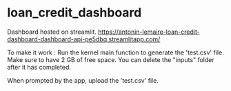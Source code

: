 # loan_credit_dashboard
Dashboard hosted on streamlit.
https://antonin-lemaire-loan-credit-dashboard-dashboard-api-pe5dbq.streamlitapp.com/

To make it work :
Run the kernel main function to generate the 'test.csv' file. 
Make sure to have 2 GB of free space.
You can delete the "inputs" folder after it has completed.

When prompted by the app, upload the 'test.csv' file.
